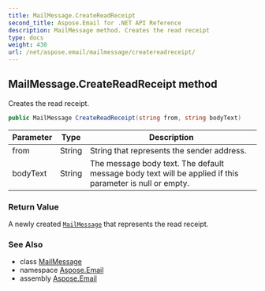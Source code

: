```yaml
---
title: MailMessage.CreateReadReceipt
second_title: Aspose.Email for .NET API Reference
description: MailMessage method. Creates the read receipt
type: docs
weight: 430
url: /net/aspose.email/mailmessage/createreadreceipt/
---
```

## MailMessage.CreateReadReceipt method

Creates the read receipt.

```csharp
public MailMessage CreateReadReceipt(string from, string bodyText)
```

| Parameter | Type | Description |
| --- | --- | --- |
| from | String | String that represents the sender address. |
| bodyText | String | The message body text. The default message body text will be applied if this parameter is null or empty. |

### Return Value

A newly created [`MailMessage`](../) that represents the read receipt.

### See Also

* class [MailMessage](../)
* namespace [Aspose.Email](../../mailmessage/)
* assembly [Aspose.Email](../../../)


